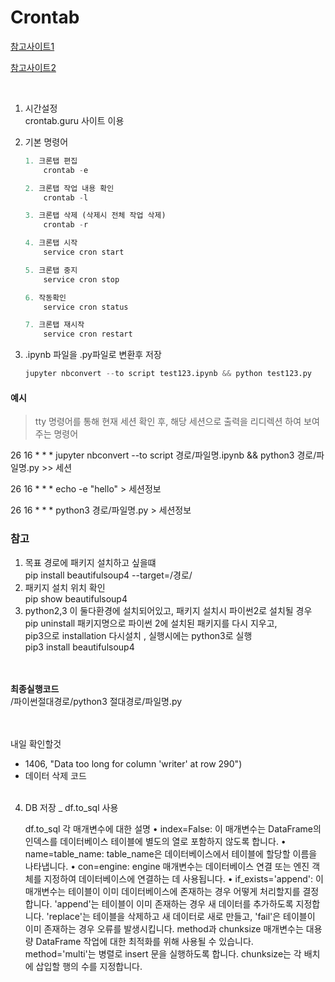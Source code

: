 # Crontab

[참고사이트1](https://velog.io/@svstar94/AWS-EC2-python-%EC%A3%BC%EA%B8%B0%EC%A0%81%EC%9C%BC%EB%A1%9C-%EC%8B%A4%ED%96%89-Cron-%EC%9E%A1-%EC%8A%A4%EC%BC%80%EC%A4%84%EB%9F%AC)


[참고사이트2](https://jeon2devel.tistory.com/126)

<br>

1. 시간설정 <br>
    crontab.guru 사이트 이용 <br>

2. 기본 명령어

    ```python
    1. 크론탭 편집
        crontab -e

    2. 크론탭 작업 내용 확인
        crontab -l

    3. 크론탭 삭제 (삭제시 전체 작업 삭제)
        crontab -r
    
    4. 크론탭 시작
        service cron start

    5. 크론탭 중지
        service cron stop  

    6. 작동확인
        service cron status 
    
    7. 크론탭 재시작
        service cron restart
    ```
3. .ipynb 파일을 .py파일로 변환후 저장 <br>
    ```python
    jupyter nbconvert --to script test123.ipynb && python test123.py
    ```

#### 예시

> tty 명령어를 통해 현재 세션 확인 후, 해당 세션으로 출력을 리디렉션 하여 보여주는 명령어

26 16 * * * jupyter nbconvert --to script 경로/파일명.ipynb && python3 경로/파일명.py >> 세션 


26 16 * * * echo -e "hello" > 세션정보

26 16 * * * python3 경로/파일명.py > 세션정보


### 참고

1. 목표 경로에 패키지 설치하고 싶을떄 <br>
    pip install beautifulsoup4 --target=/경로/ <br>
2. 패키지 설치 위치 확인 <br> 
   pip show beautifulsoup4 <br>
3. python2,3 이 둘다환경에 설치되어있고, 패키지 설치시 파이썬2로 설치될 경우<br>
   pip uninstall 패키지명으로 파이썬 2에 설치된 패키지를 다시 지우고,<br>
   pip3으로 installation 다시설치 , 실행시에는 python3로 실행<br>
   pip3 install beautifulsoup4<br>
<br><br>

<b>최종실행코드</b><br>
/파이썬절대경로/python3 절대경로/파일명.py <br>


<br><br>
내일 확인할것
- 1406, "Data too long for column 'writer' at row 290")
- 데이터 삭제 코드
<br><br>

4. DB 저장 _ df.to_sql 사용

    df.to_sql 각 매개변수에 대한 설명
        •	index=False: 이 매개변수는 DataFrame의 인덱스를 데이터베이스 테이블에 별도의 열로 포함하지 않도록 합니다.
        •	name=table_name: table_name은 데이터베이스에서 테이블에 할당할 이름을 나타냅니다.
        •	con=engine: engine 매개변수는 데이터베이스 연결 또는 엔진 객체를 지정하여 데이터베이스에 연결하는 데 사용됩니다.
        •	if_exists='append': 이 매개변수는 테이블이 이미 데이터베이스에 존재하는 경우 어떻게 처리할지를 결정합니다. 'append'는 테이블이 이미 존재하는 경우 새 데이터를 추가하도록 지정합니다. 'replace'는 테이블을 삭제하고 새 데이터로 새로 만들고, 'fail'은 테이블이 이미 존재하는 경우 오류를 발생시킵니다.
        method과 chunksize 매개변수는 대용량 DataFrame 작업에 대한 최적화를 위해 사용될 수 있습니다. method='multi'는 병렬로 insert 문을 실행하도록 합니다. chunksize는 각 배치에 삽입할 행의 수를 지정합니다.

